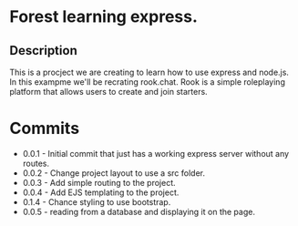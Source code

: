 # Forest learning express.

## Description
This is a procject we are creating to learn how to use express and node.js. In this exampme we'll be recrating rook.chat. Rook is a simple roleplaying platform that allows users to create and join starters.

# Commits
- 0.0.1 - Initial commit that just has a working express server without any routes.
- 0.0.2 - Change project layout to use a src folder.
- 0.0.3 - Add simple routing to the project.
- 0.0.4 - Add EJS templating to the project.
- 0.1.4 - Chance styling to use bootstrap.
- 0.0.5 - reading from a database and displaying it on the page.